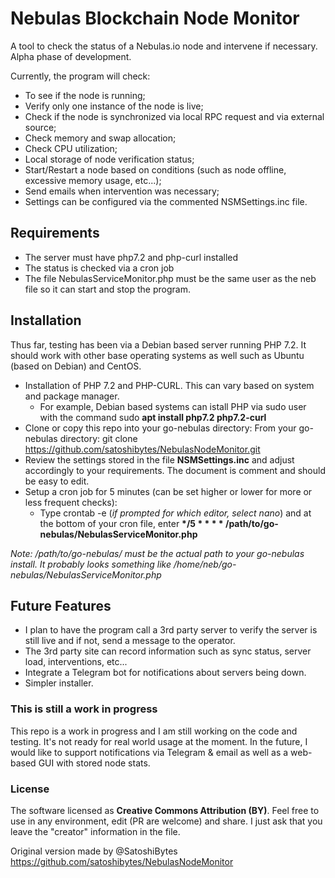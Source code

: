 # Nebulas Blockchain Node Monitor #
A tool to check the status of a Nebulas.io node and intervene if necessary. Alpha phase of development.

Currently, the program will check:
* To see if the node is running;
* Verify only one instance of the node is live;
* Check if the node is synchronized via local RPC request and via external source;
* Check memory and swap allocation;
* Check CPU utilization;
* Local storage of node verification status;
* Start/Restart a node based on conditions (such as node offline, excessive memory usage, etc...);
* Send emails when intervention was necessary;
* Settings can be configured via the commented NSMSettings.inc file.

## Requirements ##
* The server must have php7.2 and php-curl installed
* The status is checked via a cron job 
* The file NebulasServiceMonitor.php must be the same user as the neb file so it can start and stop the program. 

## Installation ##
Thus far, testing has been via a Debian based server running PHP 7.2. It should work with other base operating systems as well such as Ubuntu (based on Debian) and CentOS.
* Installation of PHP 7.2 and PHP-CURL. This can vary based on system and package manager. 
    * For example, Debian based systems can istall PHP via sudo user with the command sudo __apt install php7.2 php7.2-curl__
* Clone or copy this repo into your go-nebulas directory: From your go-nebulas directory: git clone https://github.com/satoshibytes/NebulasNodeMonitor.git
* Review the settings stored in the file __NSMSettings.inc__ and adjust accordingly to your requirements. The document is comment and should be easy to edit.
* Setup a cron job for 5 minutes (can be set higher or lower for more or less frequent checks): 
    * Type crontab -e (_if prompted for which editor, select nano_) and at the bottom of your cron file, enter __*/5 * * * * /path/to/go-nebulas/NebulasServiceMonitor.php__
    

_Note: /path/to/go-nebulas/ must be the actual path to your go-nebulas install. It probably looks something like /home/neb/go-nebulas/NebulasServiceMonitor.php_
    

## Future Features ##
* I plan to have the program call a 3rd party server to verify the server is still live and if not, send a message to the operator.
* The 3rd party site can record information such as sync status, server load, interventions, etc...
* Integrate a Telegram bot for notifications about servers being down.
* Simpler installer.

### This is still a work in progress ###
This repo is a work in progress and I am still working on the code and testing. It's not ready for real world usage at the moment. 
In the future, I would like to support notifications via Telegram & email as well as a web-based GUI with stored node stats.

### License ###
The software licensed as __Creative Commons Attribution (BY)__. Feel free to use in any environment, edit (PR are welcome) and share. I just ask that you leave the "creator" information in the file.

Original version made by @SatoshiBytes https://github.com/satoshibytes/NebulasNodeMonitor

